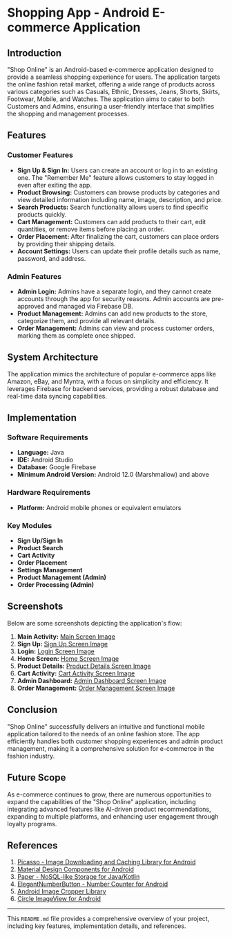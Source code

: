 # Shopping App - Android E-commerce Application

## Introduction

"Shop Online" is an Android-based e-commerce application designed to provide a seamless shopping experience for users. The application targets the online fashion retail market, offering a wide range of products across various categories such as Casuals, Ethnic, Dresses, Jeans, Shorts, Skirts, Footwear, Mobile, and Watches. The application aims to cater to both Customers and Admins, ensuring a user-friendly interface that simplifies the shopping and management processes.

## Features

### Customer Features
- **Sign Up & Sign In:** Users can create an account or log in to an existing one. The "Remember Me" feature allows customers to stay logged in even after exiting the app.
- **Product Browsing:** Customers can browse products by categories and view detailed information including name, image, description, and price.
- **Search Products:** Search functionality allows users to find specific products quickly.
- **Cart Management:** Customers can add products to their cart, edit quantities, or remove items before placing an order.
- **Order Placement:** After finalizing the cart, customers can place orders by providing their shipping details.
- **Account Settings:** Users can update their profile details such as name, password, and address.

### Admin Features
- **Admin Login:** Admins have a separate login, and they cannot create accounts through the app for security reasons. Admin accounts are pre-approved and managed via Firebase DB.
- **Product Management:** Admins can add new products to the store, categorize them, and provide all relevant details.
- **Order Management:** Admins can view and process customer orders, marking them as complete once shipped.

## System Architecture

The application mimics the architecture of popular e-commerce apps like Amazon, eBay, and Myntra, with a focus on simplicity and efficiency. It leverages Firebase for backend services, providing a robust database and real-time data syncing capabilities.

## Implementation

### Software Requirements
- **Language:** Java
- **IDE:** Android Studio
- **Database:** Google Firebase
- **Minimum Android Version:** Android 12.0 (Marshmallow) and above

### Hardware Requirements
- **Platform:** Android mobile phones or equivalent emulators

### Key Modules
- **Sign Up/Sign In**
- **Product Search**
- **Cart Activity**
- **Order Placement**
- **Settings Management**
- **Product Management (Admin)**
- **Order Processing (Admin)**

## Screenshots

Below are some screenshots depicting the application's flow:

1. **Main Activity:** [Main Screen Image](https://github.com/arjunnrajput/Shop-Online/blob/38151558f87a5ec5068d0bcf9c69b7f6c7792cee/Screenshots/Main.jpg)
2. **Sign Up:** [Sign Up Screen Image](https://github.com/arjunnrajput/Shop-Online/blob/38151558f87a5ec5068d0bcf9c69b7f6c7792cee/Screenshots/registraion.jpg)
3. **Login:** [Login Screen Image](https://github.com/arjunnrajput/Shop-Online/blob/38151558f87a5ec5068d0bcf9c69b7f6c7792cee/Screenshots/Customer_login.jpg)
4. **Home Screen:** [Home Screen Image](https://github.com/arjunnrajput/Shop-Online/blob/38151558f87a5ec5068d0bcf9c69b7f6c7792cee/Screenshots/IMG-20240822-WA0003%20(1).jpg)
5. **Product Details:** [Product Details Screen Image](https://github.com/arjunnrajput/Shop-Online/blob/38151558f87a5ec5068d0bcf9c69b7f6c7792cee/Screenshots/IMG-20240822-WA0006%20(1).jpg)
6. **Cart Activity:** [Cart Activity Screen Image](https://github.com/arjunnrajput/Shop-Online/blob/433720f5a3a1b748791000ce1e06c7b953f7e08c/Screenshots/IMG-20240822-WA0007%20(1).jpg)
7. **Admin Dashboard:** [Admin Dashboard Screen Image](https://github.com/arjunnrajput/Shop-Online/blob/38151558f87a5ec5068d0bcf9c69b7f6c7792cee/Screenshots/IMG-20240822-WA0008%20(1).jpg)
8. **Order Management:** [Order Management Screen Image](https://github.com/arjunnrajput/Shop-Online/blob/38151558f87a5ec5068d0bcf9c69b7f6c7792cee/Screenshots/IMG-20240822-WA0010%20(1).jpg)

## Conclusion

"Shop Online" successfully delivers an intuitive and functional mobile application tailored to the needs of an online fashion store. The app efficiently handles both customer shopping experiences and admin product management, making it a comprehensive solution for e-commerce in the fashion industry.

## Future Scope

As e-commerce continues to grow, there are numerous opportunities to expand the capabilities of the "Shop Online" application, including integrating advanced features like AI-driven product recommendations, expanding to multiple platforms, and enhancing user engagement through loyalty programs.

## References

1. [Picasso - Image Downloading and Caching Library for Android](https://github.com/square/picasso)
2. [Material Design Components for Android](https://github.com/rey5137/material)
3. [Paper - NoSQL-like Storage for Java/Kotlin](https://github.com/pilgr/Paper)
4. [ElegantNumberButton - Number Counter for Android](https://github.com/ashik94vc/ElegantNumberButton)
5. [Android Image Cropper Library](https://github.com/ArthurHub/Android-Image-Cropper)
6. [Circle ImageView for Android](https://github.com/hdodenhof/CircleImageView)

---

This `README.md` file provides a comprehensive overview of your project, including key features, implementation details, and references.
